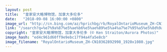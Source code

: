 ```yaml
---
layout: post
title:  "皇家安大略博物馆，加拿大多伦多"
date:   "2018-09-08 16:00:00 +0800"
image_url: "http://cn.bing.com/az/hprichbg/rb/RoyalOntarioMuseum_ZH-CN10362892998_1920x1080.jpg"
link: "/search?q=%e7%9a%87%e5%ae%b6%e5%ae%89%e5%a4%a7%e7%95%a5%e5%8d%9a%e7%89%a9%e9%a6%86&form=hpcapt&mkt=zh-cn"
copyright: "皇家安大略博物馆，加拿大多伦多 (© Ken Straiton/Aurora Photos)"
image_hash: "ed4c961d60ff9e9ebc17f94a4fa5e8cb"
image_filename: "RoyalOntarioMuseum_ZH-CN10362892998_1920x1080.jpg"
---
```

